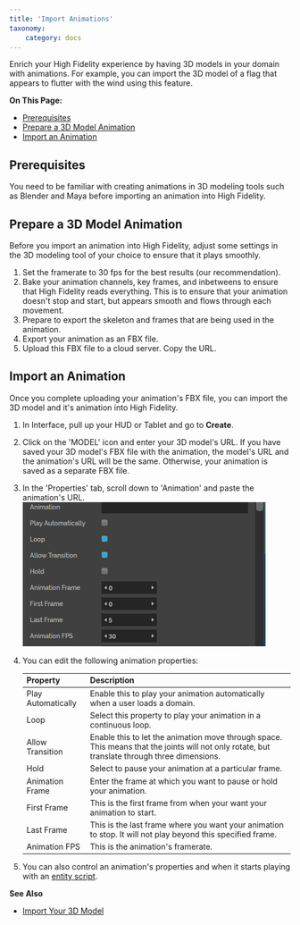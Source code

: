 ```yaml
---
title: 'Import Animations'
taxonomy:
    category: docs
---
```


Enrich your High Fidelity experience by having 3D models in your domain with animations. For example, you can import the 3D model of a flag that appears to flutter with the wind using this feature.  

**On This Page:**

+ [Prerequisites](#prerequisites)
+ [Prepare a 3D Model Animation](#prepare-a-3d-model-animation)
+ [Import an Animation](#import-an-animation)

## Prerequisites

You need to be familiar with creating animations in 3D modeling tools such as Blender and Maya before importing an animation into High Fidelity.

## Prepare a 3D Model Animation

Before you import an animation into High Fidelity, adjust some settings in the 3D modeling tool of your choice to ensure that it plays smoothly.

1. Set the framerate to 30 fps for the best results (our recommendation).  
2. Bake your animation channels, key frames, and inbetweens to ensure that High Fidelity reads everything. This is to ensure that your animation doesn't stop and start, but appears smooth and flows through each movement.
3. Prepare to export the skeleton and frames that are being used in the animation. 
4. Export your animation as an FBX file. 
5. Upload this FBX file to a cloud server. Copy the URL. 

## Import an Animation

Once you complete uploading your animation's FBX file, you can import the 3D model and it's animation into High Fidelity.

1. In Interface, pull up your HUD or Tablet and go to **Create**.
2. Click on the 'MODEL' icon and enter your 3D model's URL. If you have saved your 3D model's FBX file with the animation, the model's URL and the animation's URL will be the same. Otherwise, your animation is saved as a separate FBX file.
3. In the 'Properties' tab, scroll down to 'Animation' and paste the animation's URL. ![](animation-prop.png)
4. You can edit the following animation properties:

   | Property                                     | Description |
   | -------------------------------------------- | ----------- |
   | Play Automatically | Enable this to play your animation automatically when a user loads a domain. |
   | Loop | Select this property to play your animation in a continuous loop. |
   | Allow Transition | Enable this to let the animation move through space. This means that the joints will not only rotate, but translate through three dimensions. |
   | Hold | Select to pause your animation at a particular frame. |
   | Animation Frame | Enter the frame at which you want to pause or hold your animation. |
   | First Frame | This is the first frame from when your want your animation to start. |
   | Last Frame | This is the last frame where you want your animation to stop. It will not play beyond this specified frame. |
   | Animation FPS | This is the animation's framerate. |

5. You can also control an animation's properties and when it starts playing with an [entity script](../../../script/client-entity-scripts). 

**See Also**

+ [Import Your 3D Model](../import-model)

  